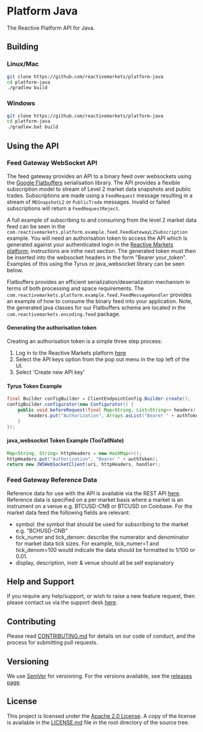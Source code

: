 # Platform Java

The Reactive Platform API for Java.

## Building

### Linux/Mac

```bash
git clone https://github.com/reactivemarkets/platform-java
cd platform-java
./gradlew build
```

### Windows

```bash
git clone https://github.com/reactivemarkets/platform-java
cd platform-java
./gradlew.bat build
```

## Using the API

### Feed Gateway WebSocket API

The feed gateway provides an API to a binary feed over websockets using the [Google Flatbuffers](https://google.github.io/flatbuffers/) serialisation library. The API provides a flexible subscription model to stream of Level 2 market data snapshots and public trades. Subscriptions are made using a `FeedRequest` message resulting in a stream of `MDSnapshotL2` or `PublicTrade` messages. Invalid or failed subscriptions will return a `FeedRequestReject`.

A full example of subscribing to and consuming from the level 2 market data feed can be seen in the `com.reactivemarkets.platform.example.feed.FeedGatewayL2Subscription` example. You will need an authorisation token to access the API which is generated against your authenticated login in the [Reactive Markets platform](https://platform.reactivemarkets.com/); instructions are inthe next section. The generated token must then be inserted into the websocket headers in the form "Bearer your\_token". Examples of this using the Tyrus or java_websocket library can be seen below.

Flatbuffers provides an efficient serialization/deserializaton mechanism in terms of both processing and space requirements. The `com.reactivemarkets.platform.example.feed.FeedMessageHandler` provides an example of how to consume the binary feed into your application. Note, the generated java classes for our Flatbuffers schema are located in the `com.reactivemarkets.encoding.feed` package.

#### Generating the authorisation token

Creating an authorisation token is a simple three step process:

1. Log in to the Reactive Markets platform [here](https://platform.reactivemarkets.com/)
2. Select the API keys option from the pop out menu in the top left of the UI.
3. Select 'Create new API key'

#### Tyrus Token Example
```java
final Builder configBuilder = ClientEndpointConfig.Builder.create();
configBuilder.configurator(new Configurator() {
    public void beforeRequest(final Map<String, List<String>> headers) {
        headers.put("Authorization", Arrays.asList("Bearer " + authToken));
    }
});
```

#### java_websocket Token Example (TooTallNate)
```java
Map<String, String> httpHeaders = new HashMap<>();
httpHeaders.put("Authorization", "Bearer " + authToken);
return new JWSWebSocketClient(uri, httpHeaders, handler);
```

### Feed Gateway Reference Data

Reference data for use with the API is available via the REST API [here](https://api.platform.reactivemarkets.com/reference/markets). Reference data is specified on a per market basis where a market is an instrument on a venue e.g. BTCUSD-CNB or BTCUSD on Coinbase. For the market data feed the following fields are relevant:

* symbol: the symbol that should be used for subscribing to the market e.g. "BCHUSD-CNB"
* tick\_numer and tick\_denom: describe the numerator and denominator for market data tick sizes. For example, tick\_numer=1 and tick\_denom=100 would indicate the data should be formatted to 1/100 or 0.01.
* display, description, instr & venue should all be self explanatory

## Help and Support
If you require any help/support, or wish to raise a new feature request, then please contact us via the support desk [here](https://reactivemarkets.atlassian.net/servicedesk/customer/portals).

## Contributing

Please read [CONTRIBUTING.md](CONTRIBUTING.md) for details on our code of conduct, and the process
for submitting pull requests.

## Versioning

We use [SemVer](https://semver.org/) for versioning. For the versions available, see the [releases
page](https://github.com/reactivemarkets/platform-java/releases).

## License

This project is licensed under the [Apache 2.0
License](https://www.apache.org/licenses/LICENSE-2.0). A copy of the license is available in the
[LICENSE.md](LICENSE.md) file in the root directory of the source tree.
